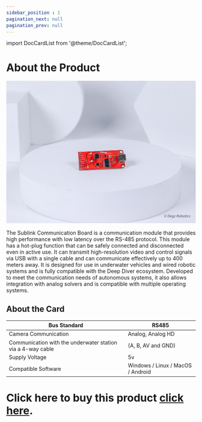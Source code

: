 ```yaml
---
sidebar_position : 1
pagination_next: null
pagination_prev: null
---
```


import DocCardList from '@theme/DocCardList';

# About the Product

![Sublink communication Module](./image/sublink-5.jpg)

The Sublink Communication Board is a communication module that provides high performance with low latency over the RS-485 protocol. This module has a hot-plug function that can be safely connected and disconnected even in active use. It can transmit high-resolution video and control signals via USB with a single cable and can communicate effectively up to 400 meters away. It is designed for use in underwater vehicles and wired robotic systems and is fully compatible with the Deep Diver ecosystem. Developed to meet the communication needs of autonomous systems, it also allows integration with analog solvers and is compatible with multiple operating systems.



 

## About the Card

| Bus Standard | RS485 |
|------------------------------------------------|-------------------|
| Camera Communication | Analog, Analog HD |
| Communication with the underwater station via a 4-way cable | (A, B, AV and GND) |
| Supply Voltage | 5v |
| Compatible Software | Windows / Linux / MacOS / Android |



**Click here to buy this product [click here](https://degzrobotics.com/product/iletisim-karti-degz-sublink/).**  
<DocCardList />
=======

